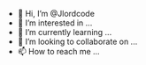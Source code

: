 - 👋 Hi, I’m @Jlordcode
- 👀 I’m interested in ...
- 🌱 I’m currently learning ...
- 💞️ I’m looking to collaborate on ...
- 📫 How to reach me ...

<!---
Jlordcode/Jlordcode is a ✨ special ✨ repository because its `README.md` (this file) appears on your GitHub profile.
You can click the Preview link to take a look at your changes.
--->
